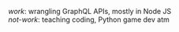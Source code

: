 _work_: wrangling GraphQL APIs, mostly in Node JS  
_not-work_: teaching coding, Python game dev atm
